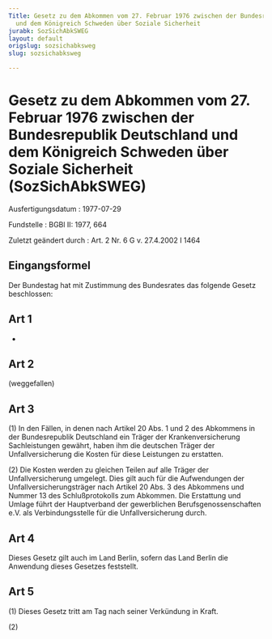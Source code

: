 ```yaml
---
Title: Gesetz zu dem Abkommen vom 27. Februar 1976 zwischen der Bundesrepublik Deutschland
  und dem Königreich Schweden über Soziale Sicherheit
jurabk: SozSichAbkSWEG
layout: default
origslug: sozsichabksweg
slug: sozsichabksweg

---
```


# Gesetz zu dem Abkommen vom 27. Februar 1976 zwischen der Bundesrepublik Deutschland und dem Königreich Schweden über Soziale Sicherheit (SozSichAbkSWEG)

Ausfertigungsdatum
:   1977-07-29

Fundstelle
:   BGBl II: 1977, 664

Zuletzt geändert durch
:   Art. 2 Nr. 6 G v. 27.4.2002 I 1464


## Eingangsformel

Der Bundestag hat mit Zustimmung des Bundesrates das folgende Gesetz
beschlossen:


## Art 1

-


## Art 2

(weggefallen)


## Art 3

(1) In den Fällen, in denen nach Artikel 20 Abs. 1 und 2 des Abkommens
in der Bundesrepublik Deutschland ein Träger der Krankenversicherung
Sachleistungen gewährt, haben ihm die deutschen Träger der
Unfallversicherung die Kosten für diese Leistungen zu erstatten.

(2) Die Kosten werden zu gleichen Teilen auf alle Träger der
Unfallversicherung umgelegt. Dies gilt auch für die Aufwendungen der
Unfallversicherungsträger nach Artikel 20 Abs. 3 des Abkommens und
Nummer 13 des Schlußprotokolls zum Abkommen. Die Erstattung und Umlage
führt der Hauptverband der gewerblichen Berufsgenossenschaften e.V.
als Verbindungsstelle für die Unfallversicherung durch.


## Art 4

Dieses Gesetz gilt auch im Land Berlin, sofern das Land Berlin die
Anwendung dieses Gesetzes feststellt.


## Art 5

(1) Dieses Gesetz tritt am Tag nach seiner Verkündung in Kraft.

(2)

